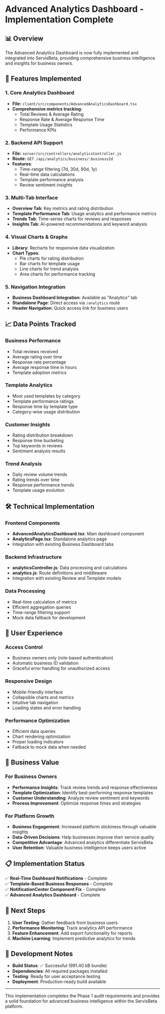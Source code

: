 # Advanced Analytics Dashboard - Implementation Complete

## 📊 Overview

The Advanced Analytics Dashboard is now fully implemented and integrated into ServisBeta, providing comprehensive business intelligence and insights for business owners.

## 🚀 Features Implemented

### 1. Core Analytics Dashboard
- **File:** `client/src/components/AdvancedAnalyticsDashboard.tsx`
- **Comprehensive metrics tracking**:
  - Total Reviews & Average Rating
  - Response Rate & Average Response Time
  - Template Usage Statistics
  - Performance KPIs

### 2. Backend API Support  
- **File:** `server/src/controllers/analyticsController.js`
- **Route:** `GET /api/analytics/business/:businessId`
- **Features**:
  - Time-range filtering (7d, 30d, 90d, 1y)
  - Real-time data calculations
  - Template performance analysis
  - Review sentiment insights

### 3. Multi-Tab Interface
- **Overview Tab**: Key metrics and rating distribution
- **Template Performance Tab**: Usage analytics and performance metrics
- **Trends Tab**: Time-series charts for reviews and responses
- **Insights Tab**: AI-powered recommendations and keyword analysis

### 4. Visual Charts & Graphs
- **Library**: Recharts for responsive data visualization
- **Chart Types**:
  - Pie charts for rating distribution
  - Bar charts for template usage
  - Line charts for trend analysis
  - Area charts for performance tracking

### 5. Navigation Integration
- **Business Dashboard Integration**: Available as "Analytics" tab
- **Standalone Page**: Direct access via `/analytics` route
- **Header Navigation**: Quick access link for business users

## 📈 Data Points Tracked

### Business Performance
- Total reviews received
- Average rating over time
- Response rate percentage
- Average response time in hours
- Template adoption metrics

### Template Analytics
- Most used templates by category
- Template performance ratings
- Response time by template type
- Category-wise usage distribution

### Customer Insights
- Rating distribution breakdown
- Response time bucketing
- Top keywords in reviews
- Sentiment analysis results

### Trend Analysis
- Daily review volume trends
- Rating trends over time
- Response performance trends
- Template usage evolution

## 🛠 Technical Implementation

### Frontend Components
- **AdvancedAnalyticsDashboard.tsx**: Main dashboard component
- **AnalyticsPage.tsx**: Standalone analytics page
- Integration with existing Business Dashboard tabs

### Backend Infrastructure  
- **analyticsController.js**: Data processing and calculations
- **analytics.js**: Route definitions and middleware
- Integration with existing Review and Template models

### Data Processing
- Real-time calculation of metrics
- Efficient aggregation queries
- Time-range filtering support
- Mock data fallback for development

## 🔄 User Experience

### Access Control
- Business owners only (role-based authentication)
- Automatic business ID validation
- Graceful error handling for unauthorized access

### Responsive Design
- Mobile-friendly interface
- Collapsible charts and metrics
- Intuitive tab navigation
- Loading states and error handling

### Performance Optimization
- Efficient data queries
- Chart rendering optimization
- Proper loading indicators
- Fallback to mock data when needed

## 🎯 Business Value

### For Business Owners
- **Performance Insights**: Track review trends and response effectiveness
- **Template Optimization**: Identify best-performing response templates
- **Customer Understanding**: Analyze review sentiment and keywords
- **Process Improvement**: Optimize response times and strategies

### For Platform Growth
- **Business Engagement**: Increased platform stickiness through valuable insights
- **Data-Driven Decisions**: Help businesses improve their service quality
- **Competitive Advantage**: Advanced analytics differentiate ServisBeta
- **User Retention**: Valuable business intelligence keeps users active

## 📋 Implementation Status

✅ **Real-Time Dashboard Notifications** - Complete  
✅ **Template-Based Business Responses** - Complete  
✅ **NotificationCenter Component Fix** - Complete  
✅ **Advanced Analytics Dashboard** - Complete  

## 🚦 Next Steps

1. **User Testing**: Gather feedback from business users
2. **Performance Monitoring**: Track analytics API performance
3. **Feature Enhancement**: Add export functionality for reports
4. **Machine Learning**: Implement predictive analytics for trends

## 🔧 Development Notes

- **Build Status**: ✅ Successful (991.40 kB bundle)
- **Dependencies**: All required packages installed
- **Testing**: Ready for user acceptance testing
- **Deployment**: Production-ready build available

---

This implementation completes the Phase 1 audit requirements and provides a solid foundation for advanced business intelligence within the ServisBeta platform.
